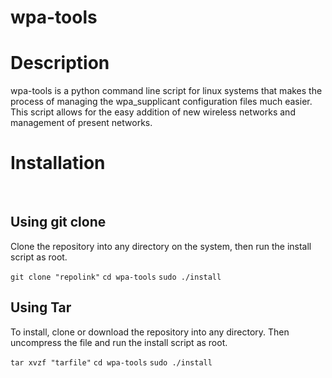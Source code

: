 # wpa-tools
<h1>Description</h1>
  <p>wpa-tools is a python command line script for linux systems that makes the process of managing the wpa_supplicant configuration files much easier. This script allows for the easy addition of new wireless networks and management of present networks.
  </p>
<h1>Installation</h1>
<br>
<h2>Using git clone</h2>
  <p>Clone the repository into any directory on the system, then run the install script as root.</p>
  <code>git clone "repolink"</code>
  <code>cd wpa-tools</code>
  <code>sudo ./install</code>
<br>
<h2>Using Tar</h2>
  <p>To install, clone or download the repository into any directory. Then uncompress the file and run the install script as root.</p>
  <code>tar xvzf "tarfile"</code>
  <code>cd wpa-tools</code>
  <code>sudo ./install</code>
 
